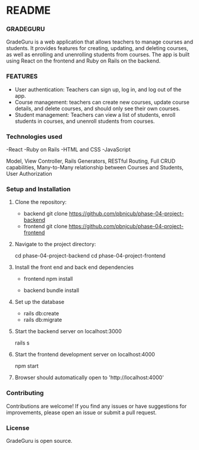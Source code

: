 # README

### GRADEGURU
GradeGuru is a web application that allows teachers to manage courses and students. It provides features for creating, updating, and deleting courses, as well as enrolling and unenrolling students from courses. The app is built using React on the frontend and Ruby on Rails on the backend.

### FEATURES
- User authentication: Teachers can sign up, log in, and log out of the app.
- Course management: teachers can create new courses, update course details, and delete courses, and should only see their own courses.
- Student management: Teachers can view a list of students, enroll students in courses, and unenroll students from courses.

### Technologies used
-React
-Ruby on Rails
-HTML and CSS
-JavaScript

Model, View Controller, Rails Generators, RESTful Routing, Full CRUD capabilities, Many-to-Many relationship between Courses and Students, User Authorization

### Setup and Installation

1. Clone the repository: 
    - backend
        git clone https://github.com/pbnjcub/phase-04-project-backend
    - frontend
        git clone https://github.com/pbnjcub/phase-04-project-frontend


2. Navigate to the project directory:

    cd phase-04-project-backend
    cd phase-04-project-frontend

3. Install the front end and back end dependencies

    - frontend
        npm install

    - backend
        bundle install

4. Set up the database

    - rails db:create
    - rails db:migrate

5. Start the backend server on localhost:3000

    rails s

6. Start the frontend development server on localhost:4000

    npm start

7. Browser should automatically open to 'http://localhost:4000'

### Contributing
Contributions are welcome! If you find any issues or have suggestions for improvements, please open an issue or submit a pull request.

### License
GradeGuru is open source.